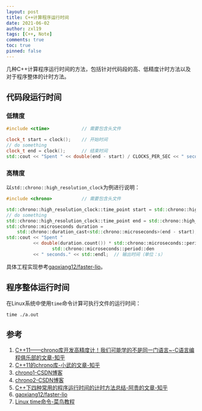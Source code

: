 ```yaml
---
layout: post
title: C++计算程序运行时间
date: 2021-06-02
author: zxl19
tags: [C++, Note]
comments: true
toc: true
pinned: false
---
```


几种C++计算程序运行时间的方法，包括针对代码段的高、低精度计时方法以及对于程序整体的计时方法。

<!-- more -->

## 代码段运行时间

### 低精度

```cpp
#include <ctime>            // 需要包含头文件

clock_t start = clock();    // 开始时间
// do something
clock_t end = clock();      // 结束时间
std::cout << "Spent " << double(end - start) / CLOCKS_PER_SEC << " seconds." << std::endl;  // 输出时间（单位：s）
```

### 高精度

以`std::chrono::high_resolution_clock`为例进行说明：

```cpp
#include <chrono>           // 需要包含头文件

std::chrono::high_resolution_clock::time_point start = std::chrono::high_resolution_clock::now();   // 开始时间
// do something
std::chrono::high_resolution_clock::time_point end = std::chrono::high_resolution_clock::now();     // 结束时间
std::chrono::microseconds duration =
    std::chrono::duration_cast<std::chrono::microseconds>(end - start); // 单位：ms
std::cout << "Spent "
          << double(duration.count()) * std::chrono::microseconds::period::num /
                 std::chrono::microseconds::period::den
          << " seconds." << std::endl;  // 输出时间（单位：s）
```

具体工程实现参考[gaoxiang12/faster-lio](https://github.com/gaoxiang12/faster-lio)。

## 程序整体运行时间

在Linux系统中使用`time`命令计算可执行文件的运行时间：

```shell
time ./a.out
```

## 参考

1. [C++11——chrono库开发高精度计！我们可能学的不是同一门语言~-C语言编程俱乐部的文章-知乎](https://zhuanlan.zhihu.com/p/194231797)
2. [C++11的chrono库-小武的文章-知乎](https://zhuanlan.zhihu.com/p/432564292)
3. [chrono1-CSDN博客](https://blog.csdn.net/oncealong/article/details/28599655)
4. [chrono2-CSDN博客](https://blog.csdn.net/u013390476/article/details/50209603)
5. [C++下四种常用的程序运行时间的计时方法总结-阿贵的文章-知乎](https://zhuanlan.zhihu.com/p/54665895)
6. [gaoxiang12/faster-lio](https://github.com/gaoxiang12/faster-lio)
7. [Linux time命令-菜鸟教程](https://www.runoob.com/linux/linux-comm-time.html)
